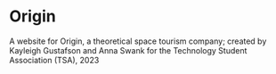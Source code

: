 # Origin
 A website for Origin, a theoretical space tourism company; created by Kayleigh Gustafson and Anna Swank for the Technology Student Association (TSA), 2023

